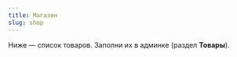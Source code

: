 ```yaml
---
title: Магазин
slug: shop
---
```


Ниже — список товаров. Заполни их в админке (раздел **Товары**).
